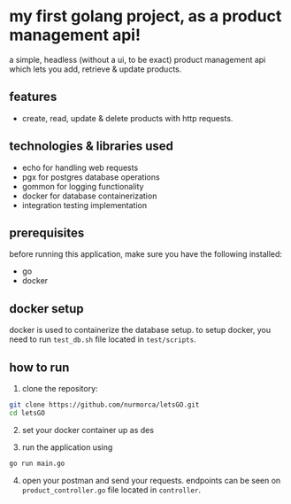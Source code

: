 # my first golang project, as a product management api!

a simple, headless (without a ui, to be exact) product management api which lets you add, retrieve & update products.

## features

- create, read, update & delete products with http requests.

## technologies & libraries used

- echo for handling web requests
- pgx for postgres database operations
- gommon for logging functionality
- docker for database containerization
- integration testing implementation

## prerequisites

before running this application, make sure you have the following installed:

- go
- docker

## docker setup

docker is used to containerize the database setup. to setup docker, you need to run `test_db.sh` file located in `test/scripts`.

## how to run

1. clone the repository:
```bash
git clone https://github.com/nurmorca/letsGO.git
cd letsGO
```

2. set your docker container up as des

3. run the application using
```bash
go run main.go
```

4. open your postman and send your requests. endpoints can be seen on `product_controller.go` file located in `controller`.
